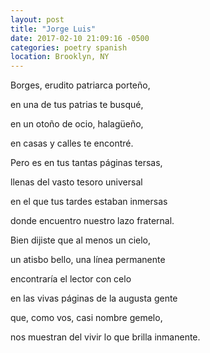 ```yaml
---
layout: post
title: "Jorge Luis"
date: 2017-02-10 21:09:16 -0500
categories: poetry spanish
location: Brooklyn, NY
---
```


<p class="p3">Borges, erudito patriarca porteño,</p>
<p class="p3">en una de tus patrias te busqué,</p>
<p class="p3">en un otoño de ocio, halagüeño,</p>
<p class="p3">en casas y calles te encontré.</p>
<p class="p3">Pero es en tus tantas páginas tersas,</p>
<p class="p3">llenas del vasto tesoro universal</p>
<p class="p3">en el que tus tardes estaban inmersas</p>
<p class="p3">donde encuentro nuestro lazo fraternal.</p>
<p class="p3">Bien dijiste que al menos un cielo,</p>
<p class="p3">un atisbo bello, una línea permanente<span class="Apple-converted-space"> </span></p>
<p class="p3">encontraría el lector con celo</p>
<p class="p3">en las vivas páginas de la augusta gente</p>
<p class="p3">que, como vos, casi nombre gemelo,</p>
<p class="p3">nos muestran del vivir lo que brilla inmanente.</p>
